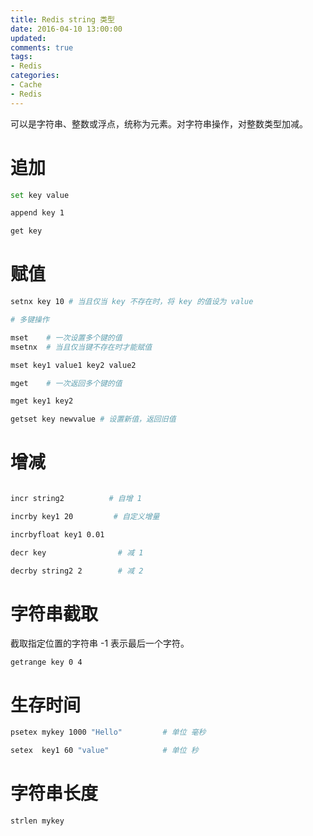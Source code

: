 ```yaml
---
title: Redis string 类型
date: 2016-04-10 13:00:00
updated:
comments: true
tags:
- Redis
categories:
- Cache
- Redis
---
```


可以是字符串、整数或浮点，统称为元素。对字符串操作，对整数类型加减。

<!--more-->

# 追加

```bash
set key value

append key 1

get key
```

# 赋值

```bash
setnx key 10 # 当且仅当 key 不存在时，将 key 的值设为 value

# 多键操作

mset    # 一次设置多个键的值
msetnx  # 当且仅当键不存在时才能赋值

mset key1 value1 key2 value2

mget    # 一次返回多个键的值

mget key1 key2

getset key newvalue # 设置新值，返回旧值
```

# 增减

```bash

incr string2          # 自增 1

incrby key1 20         # 自定义增量

incrbyfloat key1 0.01

decr key                # 减 1

decrby string2 2        # 减 2
```

# 字符串截取

截取指定位置的字符串 -1 表示最后一个字符。

`getrange key 0 4`

# 生存时间

```bash
psetex mykey 1000 "Hello"         # 单位 毫秒

setex  key1 60 "value"            # 单位 秒
```

# 字符串长度

`strlen mykey`
